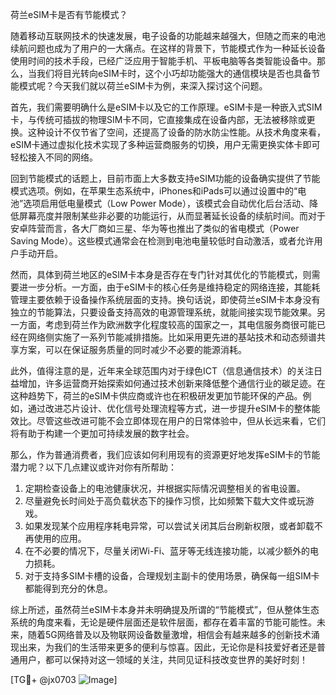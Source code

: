 荷兰eSIM卡是否有节能模式？

随着移动互联网技术的快速发展，电子设备的功能越来越强大，但随之而来的电池续航问题也成为了用户的一大痛点。在这样的背景下，节能模式作为一种延长设备使用时间的技术手段，已经广泛应用于智能手机、平板电脑等各类智能设备中。那么，当我们将目光转向eSIM卡时，这个小巧却功能强大的通信模块是否也具备节能模式呢？今天我们就以荷兰eSIM卡为例，来深入探讨这个问题。

首先，我们需要明确什么是eSIM卡以及它的工作原理。eSIM卡是一种嵌入式SIM卡，与传统可插拔的物理SIM卡不同，它直接集成在设备内部，无法被移除或更换。这种设计不仅节省了空间，还提高了设备的防水防尘性能。从技术角度来看，eSIM卡通过虚拟化技术实现了多种运营商服务的切换，用户无需更换实体卡即可轻松接入不同的网络。

回到节能模式的话题上，目前市面上大多数支持eSIM功能的设备确实提供了节能模式选项。例如，在苹果生态系统中，iPhones和iPads可以通过设置中的“电池”选项启用低电量模式（Low Power Mode），该模式会自动优化后台活动、降低屏幕亮度并限制某些非必要的功能运行，从而显著延长设备的续航时间。而对于安卓阵营而言，各大厂商如三星、华为等也推出了类似的省电模式（Power Saving Mode）。这些模式通常会在检测到电池电量较低时自动激活，或者允许用户手动开启。

然而，具体到荷兰地区的eSIM卡本身是否存在专门针对其优化的节能模式，则需要进一步分析。一方面，由于eSIM卡的核心任务是维持稳定的网络连接，其能耗管理主要依赖于设备操作系统层面的支持。换句话说，即使荷兰eSIM卡本身没有独立的节能算法，只要设备支持高效的电源管理系统，就能间接实现节能效果。另一方面，考虑到荷兰作为欧洲数字化程度较高的国家之一，其电信服务商很可能已经在网络侧实施了一系列节能减排措施。比如采用更先进的基站技术和动态频谱共享方案，可以在保证服务质量的同时减少不必要的能源消耗。

此外，值得注意的是，近年来全球范围内对于绿色ICT（信息通信技术）的关注日益增加，许多运营商开始探索如何通过技术创新来降低整个通信行业的碳足迹。在这种趋势下，荷兰的eSIM卡供应商或许也在积极研发更加节能环保的产品。例如，通过改进芯片设计、优化信号处理流程等方式，进一步提升eSIM卡的整体能效比。尽管这些改进可能不会立即体现在用户的日常体验中，但从长远来看，它们将有助于构建一个更加可持续发展的数字社会。

那么，作为普通消费者，我们应该如何利用现有的资源更好地发挥eSIM卡的节能潜力呢？以下几点建议或许对你有所帮助：

1. 定期检查设备上的电池健康状况，并根据实际情况调整相关的省电设置。
2. 尽量避免长时间处于高负载状态下的操作习惯，比如频繁下载大文件或玩游戏。
3. 如果发现某个应用程序耗电异常，可以尝试关闭其后台刷新权限，或者卸载不再使用的应用。
4. 在不必要的情况下，尽量关闭Wi-Fi、蓝牙等无线连接功能，以减少额外的电力损耗。
5. 对于支持多SIM卡槽的设备，合理规划主副卡的使用场景，确保每一组SIM卡都能得到充分的休息。

综上所述，虽然荷兰eSIM卡本身并未明确提及所谓的“节能模式”，但从整体生态系统的角度来看，无论是硬件层面还是软件层面，都存在着丰富的节能可能性。未来，随着5G网络普及以及物联网设备数量激增，相信会有越来越多的创新技术涌现出来，为我们的生活带来更多的便利与惊喜。因此，无论你是科技爱好者还是普通用户，都可以保持对这一领域的关注，共同见证科技改变世界的美好时刻！

[TG💪+ @jx0703 ![Image](https://github.com/user-attachments/assets/dbca1d08-cadb-493c-b0ec-ad6f7a83f270)]